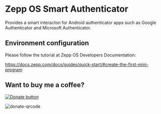 # Zepp OS Smart Authenticator
Provides a smart interacton for Android authenticator apps such as Google Authenticator and Microsoft Authenticator.

## Environment configuration
Please follow the tutorial at Zepp OS Developers Documentation:

https://docs.zepp.com/docs/guides/quick-start/#create-the-first-mini-program


## Want to buy me a coffee? 

<a href='https://www.paypal.com/donate/?hosted_button_id=WK4N5FLJLGXV6' target='_blank'>
<img src="https://www.paypalobjects.com/en_US/i/btn/btn_donateCC_LG.gif" alt="Donate button">
</a>


![donate-qrcode](https://user-images.githubusercontent.com/119167302/204150571-a26e5199-cf71-49b3-b700-112ef0789f1e.png)
